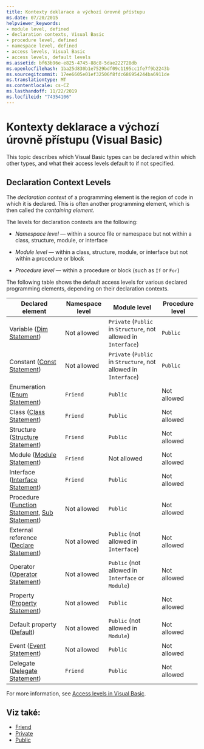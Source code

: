 ```yaml
---
title: Kontexty deklarace a výchozí úrovně přístupu
ms.date: 07/20/2015
helpviewer_keywords:
- module level, defined
- declaration contexts, Visual Basic
- procedure level, defined
- namespace level, defined
- access levels, Visual Basic
- access levels, default levels
ms.assetid: bf63b96e-e825-4745-88c8-5dae222728db
ms.openlocfilehash: 1ba25d830b1e7529bdf09c1195cc1fe7f9b2243b
ms.sourcegitcommit: 17ee6605e01ef32506f8fdc686954244ba6911de
ms.translationtype: MT
ms.contentlocale: cs-CZ
ms.lasthandoff: 11/22/2019
ms.locfileid: "74354106"
---
```

# <a name="declaration-contexts-and-default-access-levels-visual-basic"></a>Kontexty deklarace a výchozí úrovně přístupu (Visual Basic)
This topic describes which Visual Basic types can be declared within which other types, and what their access levels default to if not specified.  
  
## <a name="declaration-context-levels"></a>Declaration Context Levels  
 The *declaration context* of a programming element is the region of code in which it is declared. This is often another programming element, which is then called the *containing element*.  
  
 The levels for declaration contexts are the following:  
  
- *Namespace level* — within a source file or namespace but not within a class, structure, module, or interface  
  
- *Module level* — within a class, structure, module, or interface but not within a procedure or block  
  
- *Procedure level* — within a procedure or block (such as `If` or `For`)  
  
 The following table shows the default access levels for various declared programming elements, depending on their declaration contexts.  
  
|Declared element|Namespace level|Module level|Procedure level|  
|----------------------|---------------------|------------------|---------------------|  
|Variable ([Dim Statement](../../../visual-basic/language-reference/statements/dim-statement.md))|Not allowed|`Private` (`Public` in `Structure`, not allowed in `Interface`)|`Public`|  
|Constant ([Const Statement](../../../visual-basic/language-reference/statements/const-statement.md))|Not allowed|`Private` (`Public` in `Structure`, not allowed in `Interface`)|`Public`|  
|Enumeration ([Enum Statement](../../../visual-basic/language-reference/statements/enum-statement.md))|`Friend`|`Public`|Not allowed|  
|Class ([Class Statement](../../../visual-basic/language-reference/statements/class-statement.md))|`Friend`|`Public`|Not allowed|  
|Structure ([Structure Statement](../../../visual-basic/language-reference/statements/structure-statement.md))|`Friend`|`Public`|Not allowed|  
|Module ([Module Statement](../../../visual-basic/language-reference/statements/module-statement.md))|`Friend`|Not allowed|Not allowed|  
|Interface ([Interface Statement](../../../visual-basic/language-reference/statements/interface-statement.md))|`Friend`|`Public`|Not allowed|  
|Procedure ([Function Statement](../../../visual-basic/language-reference/statements/function-statement.md), [Sub Statement](../../../visual-basic/language-reference/statements/sub-statement.md))|Not allowed|`Public`|Not allowed|  
|External reference ([Declare Statement](../../../visual-basic/language-reference/statements/declare-statement.md))|Not allowed|`Public` (not allowed in `Interface`)|Not allowed|  
|Operator ([Operator Statement](../../../visual-basic/language-reference/statements/operator-statement.md))|Not allowed|`Public` (not allowed in `Interface` or `Module`)|Not allowed|  
|Property ([Property Statement](../../../visual-basic/language-reference/statements/property-statement.md))|Not allowed|`Public`|Not allowed|  
|Default property ([Default](../../../visual-basic/language-reference/modifiers/default.md))|Not allowed|`Public` (not allowed in `Module`)|Not allowed|  
|Event ([Event Statement](../../../visual-basic/language-reference/statements/event-statement.md))|Not allowed|`Public`|Not allowed|  
|Delegate ([Delegate Statement](../../../visual-basic/language-reference/statements/delegate-statement.md))|`Friend`|`Public`|Not allowed|  
  
 For more information, see [Access levels in Visual Basic](../../../visual-basic/programming-guide/language-features/declared-elements/access-levels.md).  
  
## <a name="see-also"></a>Viz také:

- [Friend](../../../visual-basic/language-reference/modifiers/friend.md)
- [Private](../../../visual-basic/language-reference/modifiers/private.md)
- [Public](../../../visual-basic/language-reference/modifiers/public.md)
